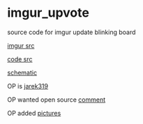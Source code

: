 # imgur_upvote
source code for imgur update blinking board

[imgur src](https://imgur.com/gallery/RtQPl)

[code src](http://pastebin.com/SRhYtpgs)

[schematic](https://i.imgur.com/Vc79JhZ.jpg)

OP is [jarek319](https://github.com/jarek319)

OP wanted open source [comment](https://imgur.com/gallery/RtQPl/comment/708039170)

OP added [pictures](http://imgur.com/gallery/pU8Ca)

